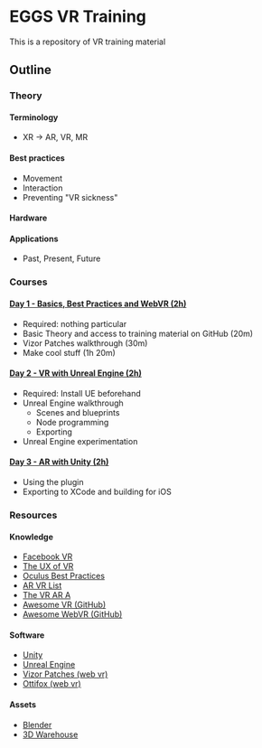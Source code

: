 # EGGS VR Training
This is a repository of VR training material

## Outline

### Theory
#### Terminology
- XR -> AR, VR, MR
#### Best practices
- Movement
- Interaction
- Preventing "VR sickness"
#### Hardware
#### Applications
- Past, Present, Future

### Courses
#### [Day 1 - Basics, Best Practices and WebVR (2h)](https://github.com/ballexman/EGGS-VR-Training/blob/master/Courses/Day%201.md)
- Required: nothing particular
- Basic Theory and access to training material on GitHub (20m)
- Vizor Patches walkthrough (30m)
- Make cool stuff (1h 20m)

#### [Day 2 - VR with Unreal Engine (2h)](https://github.com/ballexman/EGGS-VR-Training/blob/master/Courses/Day%202.md)
- Required: Install UE beforehand
- Unreal Engine walkthrough
  - Scenes and blueprints
  - Node programming
  - Exporting
- Unreal Engine experimentation

#### [Day 3 - AR with Unity (2h)](https://github.com/ballexman/EGGS-VR-Training/blob/master/Courses/Day%203.md)
- Using the plugin
- Exporting to XCode and building for iOS
      
### Resources
#### Knowledge
- [Facebook VR](http://facebook.design/vr)
- [The UX of VR](https://www.uxofvr.com/)
- [Oculus Best Practices](https://developer.oculus.com/design/latest/concepts/bp_intro/)
- [AR VR List](http://arvrlist.com/)
- [The VR AR A](http://www.thevrara.com/resources/)
- [Awesome VR (GitHub)](https://github.com/melbvr/awesome-VR)
- [Awesome WebVR (GitHub)](https://github.com/wizztjh/awesome-WebVR)

#### Software
- [Unity](https://unity3d.com/)
- [Unreal Engine](https://www.unrealengine.com/en-US/what-is-unreal-engine-4)
- [Vizor Patches (web vr)](https://patches.vizor.io/)
- [Ottifox (web vr)](http://ottifox.com/)

#### Assets
- [Blender](https://www.blender.org/features/)
- [3D Warehouse](https://3dwarehouse.sketchup.com/?hl=en)
